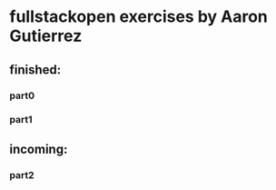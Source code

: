 # fullstackopen exercises by Aaron Gutierrez
## finished:
### part0
### part1
## incoming:
### part2

